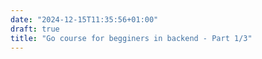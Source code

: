 ```yaml
---
date: "2024-12-15T11:35:56+01:00"
draft: true
title: "Go course for begginers in backend - Part 1/3"
---
```

